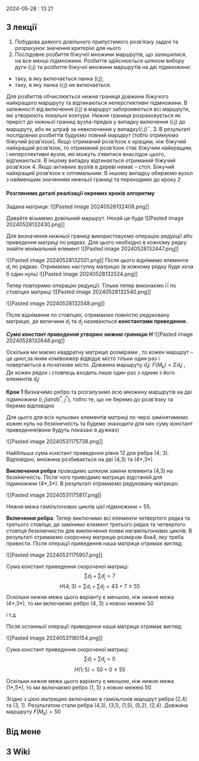 2024-05-28 : 13:21

## З лекції 
1. Побудова деякого довільного припустимого розв’язку задачі та
розрахунок значення критерію для нього
2. Послідовне розбиття біжучої множини маршрутів, що
залишилися, на все менші підмножини. Розбиття здійснюється шляхом
вибору дуги (i;j) та розбиття біжучої множини маршрутів на дві підмножини:

- таку, в яку включається ланка (i;j);
- таку, в яку ланка (i;j) не включається.

Для розбиттів обчислюється нижня границя довжини біжучого
найкращого маршруту та відтинаються неперспективні підмножини. В
залежності від включення (i;j) в маршрут забороняються всі маршрути, які
утворюють локальні контури. Нижня границя розраховується як приріст до
нижньої границі вузла-предка у випадку включення (i;j) до маршруту, або як
штраф за невключення у випадку$(i;j)^-$.
3. В результаті послідовних розбиттів будуємо повний маршрут
(тобто отримуємо біжучий розв’язок). Якщо отриманий розв’язок є кращим,
ніж біжучий найкращий розв’язок, то отриманий розв’язок стає біжучим
найкращим, і неперспективні вузли, які можуть з’явитися внаслідок цього,
відтинаються. В іншому випадку відтинається отриманий біжучий розв’язок
4. Якщо активних вузлів в дереві немає – стоп. Біжучий
найкращий розв’язок є оптимальним. В іншому випадку обираємо вузол з
найменшим значенням нижньої границі та переходимо до кроку 2

#### Розглянемо деталі реалізації окремих кроків алгоритму
Задана матриця:
![[Pasted image 20240528132408.png]]

Давайте візьмемо довільний маршрут. Нехай це буде
![[Pasted image 20240528132430.png]]

Для визначення нижньої границі використовуємо операцію редукції або
приведення матриці по рядках. Для цього необхідно в кожному рядку знайти
мінімальний елемент ![[Pasted image 20240528132447.png]]

![[Pasted image 20240528132501.png]]
Після цього віднімемо елементи $d_i$ по рядках.
Отримаємо наступну матрицю (в кожному рядку буде хоча б один нуль)
![[Pasted image 20240528132524.png]]

Тепер повторимо операцію редукції. Тільки тепер виконаємо її по
стовпцях матриці ![[Pasted image 20240528132540.png]]

![[Pasted image 20240528132548.png]]

Після віднімання по стовпцях, отримаємо повністю редуковану
матрицю, де величини $d_i$ та $d_j$ називаються **константами приведення**.

***Сума констант приведення утворює нижню границю H***
![[Pasted image 20240528132648.png]]

Оскільки ми маємо квадратну матрицю розмірами , то кожен
маршрут – це цикл,за яким комівояжер відвідує місто тільки один раз і
повертається в початкове місто. Довжина маршруту $d_ij$:
$F(M_k)=\Sigma d_ij$ , Де кожен рядок і стовпець входить лише один раз з одним з його
елементів  $d_ij$

**Крок 1**
Визначимо ребро та розгалузимо всю множину маршрутів на дві підмножини $(i, j)and(i^*, j^*)$, тобто те, що не беремо до розв'язку та беремо відповідно

Для цього для всіх нульових елементів матриці по черзі замінятимемо кожен нуль на безкінечність та будемо знаходити для них суму констант приведення(вони будуть показані в дужках)

![[Pasted image 20240531175738.png]]

Найбільша сума констант приведення рівна 12 для ребра (4; 3). Відповідно, множина розбивається на дві (4,3) та (4*,3*)

**Виключення ребра** проводимо шляхом заміни елемента (4,3) на безкінечність. Після чого приводимо матрицю відстаней для підмножини (4*,3*). В результаті отримаємо редуковану матрицю.

![[Pasted image 20240531175817.png]]

Нижня межа гамільтонових циклів цієї підмножини = 55.

**Включення ребра**. 
Тепер виключимо всі елементи четвертого рядка та третього стовпця, де замінимо елемент третього рядка та четвертого стовпця безкінечністю для виключення появи негамільтонових циклів. В результаті отримаємо скорочену матрицю розміром 4на4, яку треба привести. Після операції приведення наша матриця отримає вигляд:

![[Pasted image 20240531175907.png]]

Сума констант приведення скороченої матриці:
$$\sum d_i + \sum d_j = 7$$ $$H(4; 3) = \sum d_i + \sum d_j = 43 + 7 \leq 55$$
Оскільки нижня межа цього варіанту є меншою, ніж нижня межа (4*,3*), то ми включаємо ребро (4, 3) з новою межею 50

і т.д 

Після останньої операції приведення наша матриця отримає вигляд:

![[Pasted image 20240531180154.png]]

Сума констант приведення скороченої матриці:
$$\sum d_i + \sum d_j = 0$$
$$H(1; 5) = 50 + 0 \leq 55$$

Оскільки нижня межа цього варіанту є меншою, ніж нижня межа (1*,5*), то ми включаємо ребро (1, 5) з новою межею 50. 

Згідно з цією матрицею включаємо в гамільтонів маршрут ребра (2,4) та (3, 1). Результатом стали ребра (4,3), (3,1), (1,5), (5,2), (2,4). Довжина маршруту $F(M_k)=50$
## Від мене


## З Wiki
